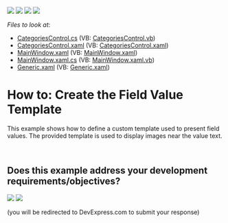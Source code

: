 <!-- default badges list -->
![](https://img.shields.io/endpoint?url=https://codecentral.devexpress.com/api/v1/VersionRange/128578528/10.1.4%2B)
[![](https://img.shields.io/badge/Open_in_DevExpress_Support_Center-FF7200?style=flat-square&logo=DevExpress&logoColor=white)](https://supportcenter.devexpress.com/ticket/details/E2191)
[![](https://img.shields.io/badge/📖_How_to_use_DevExpress_Examples-e9f6fc?style=flat-square)](https://docs.devexpress.com/GeneralInformation/403183)
[![](https://img.shields.io/badge/💬_Leave_Feedback-feecdd?style=flat-square)](#does-this-example-address-your-development-requirementsobjectives)
<!-- default badges end -->
<!-- default file list -->
*Files to look at*:

* [CategoriesControl.cs](./CS/HowtoCreateaFieldValueTemlate/CategoriesControl.cs) (VB: [CategoriesControl.vb](./VB/HowtoCreateaFieldValueTemlate/CategoriesControl.vb))
* [CategoriesControl.xaml](./CS/HowtoCreateaFieldValueTemlate/CategoriesControl.xaml) (VB: [CategoriesControl.xaml](./VB/HowtoCreateaFieldValueTemlate/CategoriesControl.xaml))
* [MainWindow.xaml](./CS/HowtoCreateaFieldValueTemlate/MainWindow.xaml) (VB: [MainWindow.xaml](./VB/HowtoCreateaFieldValueTemlate/MainWindow.xaml))
* [MainWindow.xaml.cs](./CS/HowtoCreateaFieldValueTemlate/MainWindow.xaml.cs) (VB: [MainWindow.xaml.vb](./VB/HowtoCreateaFieldValueTemlate/MainWindow.xaml.vb))
* [Generic.xaml](./CS/HowtoCreateaFieldValueTemlate/Themes/Generic.xaml) (VB: [Generic.xaml](./VB/HowtoCreateaFieldValueTemlate/Themes/Generic.xaml))
<!-- default file list end -->
# How to: Create the Field Value Template


<p>This example shows how to define a custom template used to present field values. The provided template is used to display images near the value text.</p>

<br/>


<!-- feedback -->
## Does this example address your development requirements/objectives?

[<img src="https://www.devexpress.com/support/examples/i/yes-button.svg"/>](https://www.devexpress.com/support/examples/survey.xml?utm_source=github&utm_campaign=wpf-pivot-grid-create-field-value-template&~~~was_helpful=yes) [<img src="https://www.devexpress.com/support/examples/i/no-button.svg"/>](https://www.devexpress.com/support/examples/survey.xml?utm_source=github&utm_campaign=wpf-pivot-grid-create-field-value-template&~~~was_helpful=no)

(you will be redirected to DevExpress.com to submit your response)
<!-- feedback end -->

